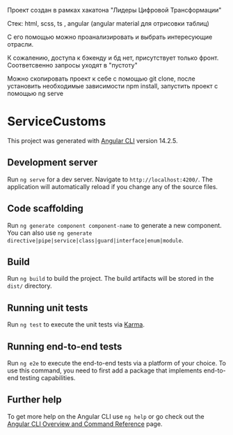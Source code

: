 Проект создан в рамках хакатона "Лидеры Цифровой Трансформации"

Стек: html, scss, ts , angular (angular material для отрисовки таблиц)

С его помощью можно проанализировать и выбрать интересующие отрасли. 

К сожалению, доступа к бэкенду и бд нет, присутствует только фронт. Соответсвенно запросы уходят в "пустоту"

Можно скопировать проект к себе с помощью git clone, после установить необходимые зависимости npm install, запустить проект с помощью ng serve

# ServiceCustoms

This project was generated with [Angular CLI](https://github.com/angular/angular-cli) version 14.2.5.

## Development server

Run `ng serve` for a dev server. Navigate to `http://localhost:4200/`. The application will automatically reload if you change any of the source files.

## Code scaffolding

Run `ng generate component component-name` to generate a new component. You can also use `ng generate directive|pipe|service|class|guard|interface|enum|module`.

## Build

Run `ng build` to build the project. The build artifacts will be stored in the `dist/` directory.

## Running unit tests

Run `ng test` to execute the unit tests via [Karma](https://karma-runner.github.io).

## Running end-to-end tests

Run `ng e2e` to execute the end-to-end tests via a platform of your choice. To use this command, you need to first add a package that implements end-to-end testing capabilities.

## Further help

To get more help on the Angular CLI use `ng help` or go check out the [Angular CLI Overview and Command Reference](https://angular.io/cli) page.
